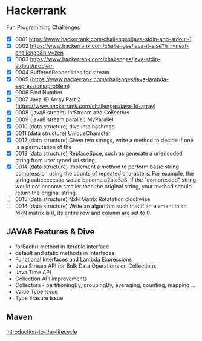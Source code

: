 # Hackerrank
Fun Programming Challenges

- [x] 0001 https://www.hackerrank.com/challenges/java-stdin-and-stdout-1
- [x] 0002 https://www.hackerrank.com/challenges/java-if-else?h_r=next-challenge&h_v=zen
- [x] 0003 https://www.hackerrank.com/challenges/java-stdin-stdout/problem
- [x] 0004 BufferedReader.lines for stream
- [x] 0005 (https://www.hackerrank.com/challenges/java-lambda-expressions/problem)
- [x] 0006 Find Number
- [x] 0007 Java 1D Array Part 2 (https://www.hackerrank.com/challenges/java-1d-array)
- [x] 0008 (java8 stream) IntStream and Collectors
- [x] 0009 (java8 stream parallel) MyParallel
- [x] 0010 (data structure) dive into hashmap
- [x] 0011 (data structure) UniqueCharacter
- [x] 0012 (data structure) Given two strings, write a method to decide if one is a permutation of the 
- [x] 0013 (data structure) ReplaceSpce, such as generate a urlencoded string from user typed url string
- [x] 0014 (data structure) Implement a method to perform basic string compression using the counts of
repeated characters. For example, the string aabcccccaaa would become
a2blc5a3. If the "compressed" string would not become smaller than the original
string, your method should return the original string.
- [ ] 0015 (data structure) NxN Matrix Rotatation clockwise
- [ ] 0016 (data structure) Write an algorithm such that if an element in an MxN matrix is 0, its entire row and
column are set to 0.

## JAVA8 Features & Dive

- forEach() method in Iterable interface
- default and static methods in Interfaces
- Functional Interfaces and Lambda Expressions
- Java Stream API for Bulk Data Operations on Collections
- Java Time API
- Collection API improvements
- Collectors - partitioningBy, groupingBy, averaging, counting, mapping ...
- Value Type Issue
- Type Erasure Issue

## Maven
[introduction-to-the-lifecycle](https://maven.apache.org/guides/introduction/introduction-to-the-lifecycle.html)
